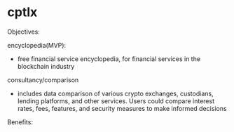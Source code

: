 # cptlx

Objectives: 

encyclopedia(MVP): 
- free financial service encyclopedia, for financial services in the blockchain industry 

consultancy/comparison
- includes data comparison of various crypto exchanges, custodians, lending platforms, and other services. Users could compare interest rates, fees, features, and security measures to make informed decisions

Benefits: 
